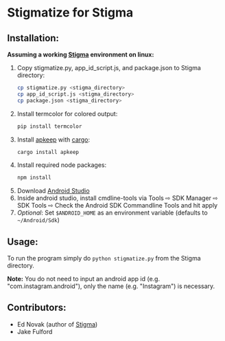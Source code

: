 # Stigmatize for Stigma

## Installation:
**Assuming a working [Stigma](https://github.com/fmresearchnovak/stigma) environment on linux:**
1. Copy stigmatize.py, app_id_script.js, and package.json to Stigma directory:
    ```bash
    cp stigmatize.py <stigma_directory>
    cp app_id_script.js <stigma_directory>
    cp package.json <stigma_directory>
    ```
2. Install termcolor for colored output:
    ```bash
    pip install termcolor
    ```
3. Install [apkeep](https://github.com/EFForg/apkeep) with [cargo](https://rustup.rs/):
    ```bash
    cargo install apkeep
    ```
4. Install required node packages:
    ```bash
    npm install
    ```
5. Download [Android Studio](https://developer.android.com/studio)
6. Inside android studio, install cmdline-tools via Tools ⇨ SDK Manager ⇨ SDK Tools ⇨ Check the Android SDK Commandline Tools and hit apply
7. *Optional*: Set `$ANDROID_HOME` as an environment variable (defaults to `~/Android/Sdk`)
    

## Usage:
To run the program simply do `python stigmatize.py` from the Stigma directory.

**Note:** You do not need to input an android app id (e.g. "com.instagram.android"), only the name (e.g. "Instagram") is necessary.

## Contributors:
- Ed Novak (author of [Stigma](https://github.com/fmresearchnovak/stigma))
- Jake Fulford

